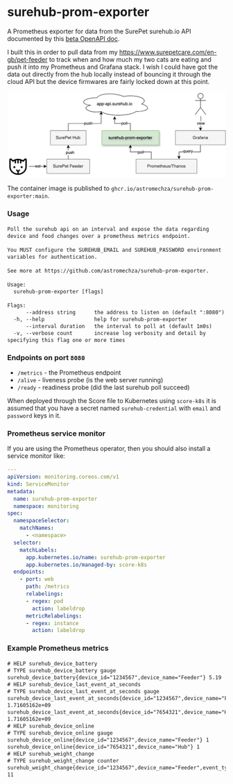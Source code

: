 # surehub-prom-exporter

A Prometheus exporter for data from the SurePet surehub.io API documented by this [beta OpenAPI doc](https://app-api.beta.surehub.io/index.html).

I built this in order to pull data from my <https://www.surepetcare.com/en-gb/pet-feeder> to track when and how much my two cats are eating and push it into my Prometheus and Grafana stack. I wish I could have got the data out directly from the hub locally instead of bouncing it through the cloud API but the device firmwares are fairly locked down at this point. 

![arrows](arrows.drawio.png)

The container image is published to `ghcr.io/astromechza/surehub-prom-exporter:main`.

### Usage

```
Poll the surehub api on an interval and expose the data regarding device and food changes over a prometheus metrics endpoint.

You MUST configure the SUREHUB_EMAIL and SUREHUB_PASSWORD environment variables for authentication.

See more at https://github.com/astromechza/surehub-prom-exporter.

Usage:
  surehub-prom-exporter [flags]

Flags:
      --address string      the address to listen on (default ":8080")
  -h, --help                help for surehub-prom-exporter
      --interval duration   the interval to poll at (default 1m0s)
  -v, --verbose count       increase log verbosity and detail by specifying this flag one or more times
```

### Endpoints on port `8080`

- `/metrics` - the Prometheus endpoint
- `/alive` - liveness probe (is the web server running)
- `/ready` - readiness probe (did the last surehub poll succeed)

When deployed through the Score file to Kubernetes using `score-k8s` it is assumed that you have a secret named `surehub-credential` with `email` and `password` keys in it.

### Prometheus service monitor

If you are using the Prometheus operator, then you should also install a service monitor like:

```yaml
---
apiVersion: monitoring.coreos.com/v1
kind: ServiceMonitor
metadata:
  name: surehub-prom-exporter
  namespace: monitoring
spec:
  namespaceSelector:
    matchNames:
      - <namespace>
  selector:
    matchLabels:
      app.kubernetes.io/name: surehub-prom-exporter
      app.kubernetes.io/managed-by: score-k8s
  endpoints:
    - port: web
      path: /metrics
      relabelings:
      - regex: pod
        action: labeldrop
      metricRelabelings:
      - regex: instance
        action: labeldrop
```

### Example Prometheus metrics

```
# HELP surehub_device_battery 
# TYPE surehub_device_battery gauge
surehub_device_battery{device_id="1234567",device_name="Feeder"} 5.19
# HELP surehub_device_last_event_at_seconds 
# TYPE surehub_device_last_event_at_seconds gauge
surehub_device_last_event_at_seconds{device_id="1234567",device_name="Feeder"} 1.71605162e+09
surehub_device_last_event_at_seconds{device_id="7654321",device_name="Hub"} 1.71605162e+09
# HELP surehub_device_online 
# TYPE surehub_device_online gauge
surehub_device_online{device_id="1234567",device_name="Feeder"} 1
surehub_device_online{device_id="7654321",device_name="Hub"} 1
# HELP surehub_weight_change 
# TYPE surehub_weight_change counter
surehub_weight_change{device_id="1234567",device_name="Feeder",event_type="EAT",pet_id="98765",pet_name="Garfield"} 11
```
